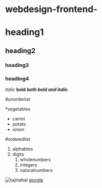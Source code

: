 # webdesign-frontend-
# heading1
## heading2
### heading3
### heading4
*italic*
**bold**
***both bold and italic***

#unorderlist
 
*vegetables
   * carrot
   * potato
   * onion

#orderedlist
 
1. alphabtes
2. digits
   1. wholenumbers
   2. integers
   3. naturalnumbers


![tajmahal](https://images.app.goo.gl/Pt93VRWhopx5y6219) 
[google](http://www.google.com) 
